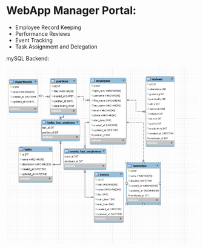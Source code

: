 # WebApp Manager Portal:
 - Employee Record Keeping
 - Performance Reviews
 - Event Tracking
 - Task Assignment and Delegation

mySQL Backend:

![mySQL ERD](images/mySQL_ERD.png)
